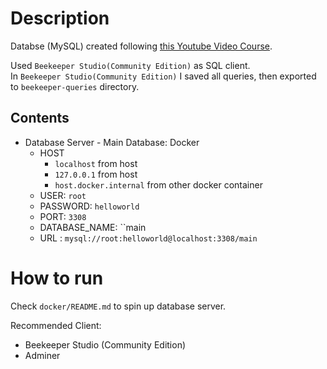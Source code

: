 # Description

Databse (MySQL) created following [this Youtube Video Course](https://www.youtube.com/playlist?list=PLP5MAKLy8lP_zsv6uijqYTIjdVEYgWf44).

Used `Beekeeper Studio(Community Edition)` as SQL client.  
In `Beekeeper Studio(Community Edition)` I saved all queries, then exported to `beekeeper-queries` directory.

## Contents

- Database Server - Main Database: Docker 
  - HOST
    - `localhost` from host
    - `127.0.0.1` from host
    - `host.docker.internal` from other docker container
  - USER: `root`
  - PASSWORD: `helloworld`
  - PORT: `3308`
  - DATABASE_NAME: ``main
  - URL : `mysql://root:helloworld@localhost:3308/main`

# How to run

Check `docker/README.md` to spin up database server.

Recommended Client:
- Beekeeper Studio (Community Edition)
- Adminer
